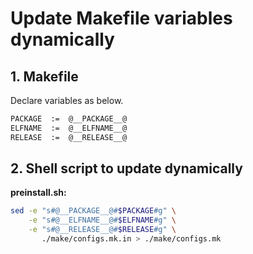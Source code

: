 # Update Makefile variables dynamically

## 1. Makefile

Declare variables as below.

```bash
PACKAGE  :=  @__PACKAGE__@
ELFNAME  :=  @__ELFNAME__@
RELEASE  :=  @__RELEASE__@
```

## 2. Shell script to update dynamically

**preinstall.sh:**

```bash
sed -e "s#@__PACKAGE__@#$PACKAGE#g" \
    -e "s#@__ELFNAME__@#$ELFNAME#g" \
    -e "s#@__RELEASE__@#$RELEASE#g" \
       ./make/configs.mk.in > ./make/configs.mk
```
